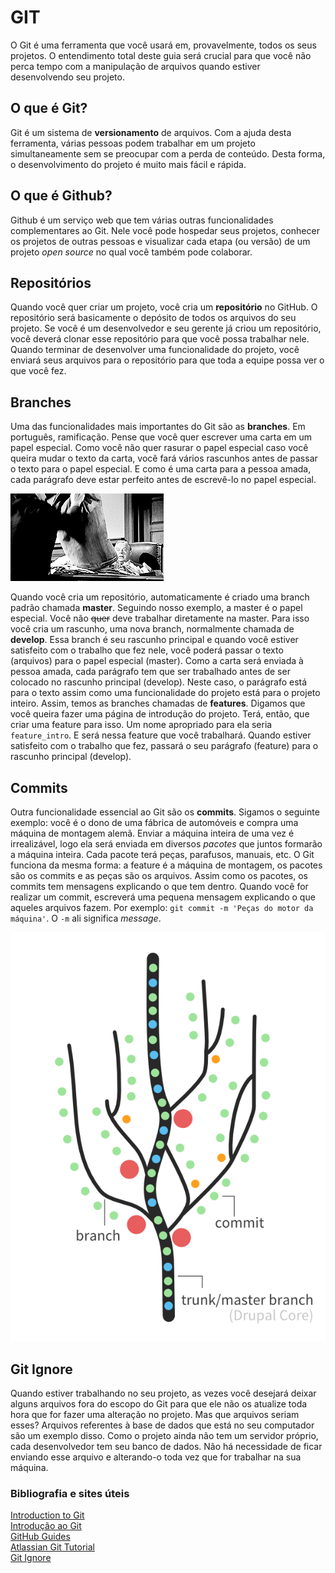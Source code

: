 # GIT

O Git é uma ferramenta que você usará em, provavelmente, todos os seus projetos. O entendimento total deste guia será crucial para que você não perca tempo com a manipulação de arquivos quando estiver desenvolvendo seu projeto.

## O que é Git?

Git é um sistema de **versionamento** de arquivos. Com a ajuda desta ferramenta, várias pessoas podem trabalhar em um projeto simultaneamente sem se preocupar com a perda de conteúdo. Desta forma, o desenvolvimento do projeto é muito mais fácil e rápida.

## O que é Github?

Github é um serviço web que tem várias outras funcionalidades complementares ao Git. Nele você pode hospedar seus projetos, conhecer os projetos de outras pessoas e visualizar cada etapa (ou versão) de um projeto *open source* no qual você também pode colaborar.

## Repositórios

Quando você quer criar um projeto, você cria um **repositório** no GitHub. O repositório será basicamente o depósito de todos os arquivos do seu projeto. Se você é um desenvolvedor e seu gerente já criou um repositório, você deverá clonar esse repositório para que você possa trabalhar nele. Quando terminar de desenvolver uma funcionalidade do projeto, você enviará seus arquivos para o repositório para que toda a equipe possa ver o que você fez.

## Branches

Uma das funcionalidades mais importantes do Git são as **branches**. Em português, ramificação. Pense que você quer escrever uma carta em um papel especial. Como você não quer rasurar o papel especial caso você queira mudar o texto da carta, você fará vários rascunhos antes de passar o texto para o papel especial. E como é uma carta para a pessoa amada, cada parágrafo deve estar perfeito antes de escrevê-lo no papel especial. 

![Mail](/images/mail.gif)

Quando você cria um repositório, automaticamente é criado uma branch padrão chamada **master**. Seguindo nosso exemplo, a master é o papel especial. Você não ~~quer~~ deve trabalhar diretamente na master. Para isso você cria um rascunho, uma nova branch, normalmente chamada de **develop**. Essa branch é seu rascunho principal e quando você estiver satisfeito com o trabalho que fez nele, você poderá passar o texto (arquivos) para o papel especial (master). Como a carta será enviada à pessoa amada, cada parágrafo tem que ser trabalhado antes de ser colocado no rascunho principal (develop). Neste caso, o parágrafo está para o texto assim como uma funcionalidade do projeto está para o projeto inteiro. Assim, temos as branches chamadas de **features**. Digamos que você queira fazer uma página de introdução do projeto. Terá, então, que criar uma feature para isso. Um nome apropriado para ela seria `feature_intro`. E será nessa feature que você trabalhará. Quando estiver satisfeito com o trabalho que fez, passará o seu parágrafo (feature) para o rascunho principal (develop).

## Commits

Outra funcionalidade essencial ao Git são os **commits**. Sigamos o seguinte exemplo: você é o dono de uma fábrica de automóveis e compra uma máquina de montagem alemã. Enviar a máquina inteira de uma vez é irrealizável, logo ela será enviada em diversos *pacotes* que juntos formarão a máquina inteira. Cada pacote terá peças, parafusos, manuais, etc. O Git funciona da mesma forma: a feature é a máquina de montagem, os pacotes são os commits e as peças são os arquivos. Assim como os pacotes, os commits tem mensagens explicando o que tem dentro. Quando você for realizar um commit, escreverá uma pequena mensagem explicando o que aqueles arquivos fazem. Por exemplo: `git commit -m 'Peças do motor da máquina'`. O `-m` ali significa *message*. 

![Repository Diagram](/images/repositorydiagram.png)

## Git Ignore

Quando estiver trabalhando no seu projeto, as vezes você desejará deixar alguns arquivos fora do escopo do Git para que ele não os atualize toda hora que for fazer uma alteração no projeto. Mas que arquivos seriam esses? Arquivos referentes à base de dados que está no seu computador são um exemplo disso. Como o projeto ainda não tem um servidor próprio, cada desenvolvedor tem seu banco de dados. Não há necessidade de ficar enviando esse arquivo e alterando-o toda vez que for trabalhar na sua máquina.




### Bibliografia e sites úteis

[Introduction to Git](https://www.drupal.org/node/991716) <br/>
[Introdução ao Git](http://tableless.com.br/tudo-que-voce-queria-saber-sobre-git-e-github-mas-tinha-vergonha-de-perguntar/) <br/>
[GitHub Guides](https://guides.github.com/) <br/>
[Atlassian Git Tutorial](https://www.atlassian.com/git/tutorials/) <br/>
[Git Ignore](https://help.github.com/articles/ignoring-files/) <br/>